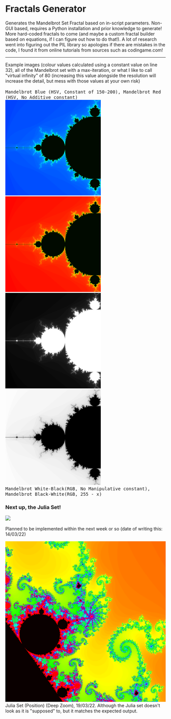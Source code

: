 
# Fractals Generator
Generates the Mandelbrot Set Fractal based on in-script parameters. Non-GUI based, requires a Python installation and prior knowledge to generate!
More hard-coded fractals to come (and maybe a custom fractal builder based on equations, if I can figure out how to do that!).
A lot of research went into figuring out the PIL library so apologies if there are mistakes in the code, I found it from online tutorials from sources such as codingame.com!
<hr>
 Example images (colour values calculated using a constant value on line 32), all of the Mandelbrot set with a max-iteration, or what I like to call "virtual infinity" of 80 (increasing this value alongside the resolution will increase the detail, but mess with those values at your own risk)
 <br><br>
 <kbd>
 Mandelbrot Blue (HSV, Constant of 150-200), Mandelbrot Red (HSV, No Additive constant)<br>
 <img src="https://github.com/JBusterJ/fractals/blob/main/mandelbrot_blue.png?raw=true" width=300>
<img src="https://github.com/JBusterJ/fractals/blob/main/mandelbrot_red.png?raw=true" width=300> <br>
<img src="https://github.com/JBusterJ/fractals/blob/main/mandelbrot_lr.png?raw=true" width=300>
<img src="https://github.com/JBusterJ/fractals/blob/main/mandelbrot_mono.png?raw=true" width=300><br>
 Mandelbrot White-Black(RGB, No Manipulative constant), Mandelbrot Black-White(RGB, 255 - x)<br>
</kbd>

<h3>Next up, the Julia Set!</h3>
<img src="https://www.mcgoodwin.net/julia/mcmjul1.gif">
<p>Planned to be implemented within the next week or so (date of writing this: 14/03/22)</p>
<img src="https://github.com/JBusterJ/fractals/blob/main/number_theorems.png?raw=true"> Julia Set (Position) (Deep Zoom), 19/03/22. Although the Julia set doesn't look as it is "supposed" to, but it matches the expected output. 
